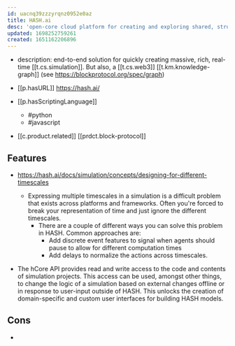 ```yaml
---
id: uacnq39zzzyrqnz0952e0az
title: HASH.ai
desc: 'open-core cloud platform for creating and exploring shared, structured knowledge'
updated: 1698252759261
created: 1651162206896
---
```


- description: end-to-end solution for quickly creating massive, rich, real-time [[t.cs.simulation]]. But also, a [[t.cs.web3]] [[t.km.knowledge-graph]] (see https://blockprotocol.org/spec/graph) 

- [[p.hasURL]] https://hash.ai/
- [[p.hasScriptingLanguage]] 
  - #python
  - #javascript
- [[c.product.related]] [[prdct.block-protocol]]

## Features

- https://hash.ai/docs/simulation/concepts/designing-for-different-timescales
  - Expressing multiple timescales in a simulation is a difficult problem that exists across platforms and frameworks. Often you're forced to break your representation of time and just ignore the different timescales.
    - There are a couple of different ways you can solve this problem in HASH. Common approaches are:
      - Add discrete event features to signal when agents should pause to allow for different computation times
      - Add delays to normalize the actions across timescales.

- The hCore API provides read and write access to the code and contents of simulation projects. This access can be used, amongst other things, to change the logic of a simulation based on external changes offline or in response to user-input outside of HASH. This unlocks the creation of domain-specific and custom user interfaces for building HASH models.

## Cons

- 